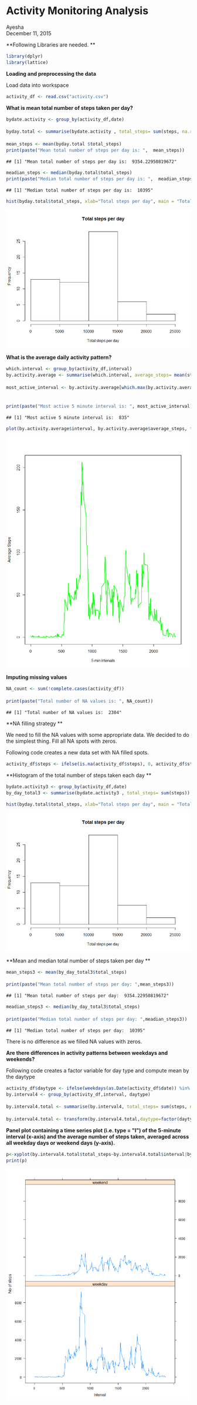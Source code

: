 # Activity Monitoring Analysis
Ayesha  
December 11, 2015  

**Following Libraries are needed. **

```r
library(dplyr)
library(lattice)
```

**Loading and preprocessing the data**

Load data into workspace


```r
activity_df <- read.csv("activity.csv")
```


**What is mean total number of steps taken per day?**


```r
bydate.activity <- group_by(activity_df,date)

byday.total <- summarise(bydate.activity , total_steps= sum(steps, na.rm = TRUE))

mean_steps <- mean(byday.total $total_steps)
print(paste("Mean total number of steps per day is: ",  mean_steps))
```

```
## [1] "Mean total number of steps per day is:  9354.22950819672"
```

```r
meadian_steps <- median(byday.total$total_steps)
print(paste("Median total number of steps per day is: ",  meadian_steps))
```

```
## [1] "Median total number of steps per day is:  10395"
```


```r
hist(byday.total$total_steps, xlab="Total steps per day", main = "Total steps per day")
```

![](figure/TotalStepsPerDayNA-1.png) 


**What is the average daily activity pattern?**


```r
which.interval <- group_by(activity_df,interval)
by.activity.average <- summarise(which.interval, average_steps= mean(steps, na.rm = TRUE))

most_active_interval <- by.activity.average[which.max(by.activity.average$average_steps),]$interval


print(paste("Most active 5 minute interval is: ", most_active_interval))
```

```
## [1] "Most active 5 minute interval is:  835"
```


```r
plot(by.activity.average$interval, by.activity.average$average_steps, type="l", xlab="5 min Intervals", ylab= "Average Steps", col="green" , lwd=2)
```

![](figure/ActivityPattern-1.png) 

**Imputing missing values**


```r
NA_count <- sum(!complete.cases(activity_df))

print(paste("Total number of NA values is: ", NA_count))
```

```
## [1] "Total number of NA values is:  2304"
```

**NA filling strategy **

We need to fill the NA values with some appropriate data. We decided to do the simplest thing. Fill all NA spots with zeros. 

Following code creates a new data set with NA filled spots. 


```r
activity_df$steps <- ifelse(is.na(activity_df$steps), 0, activity_df$steps)
```

**Histogram of the total number of steps taken each day **


```r
bydate.activity3 <- group_by(activity_df,date)
by_day_total3 <- summarise(bydate.activity3 , total_steps= sum(steps))
```


```r
hist(byday.total$total_steps, xlab="Total steps per day", main = "Total steps per day")
```

![](figure/TotalStepsPerDay-1.png) 


**Mean and median total number of steps taken per day **


```r
mean_steps3 <- mean(by_day_total3$total_steps)

print(paste("Mean total number of steps per day: ",mean_steps3))
```

```
## [1] "Mean total number of steps per day:  9354.22950819672"
```

```r
meadian_steps3 <- median(by_day_total3$total_steps)

print(paste("Median total number of steps per day: ",meadian_steps3))
```

```
## [1] "Median total number of steps per day:  10395"
```

There is no difference as we filled NA values with zeros. 

**Are there differences in activity patterns between weekdays and weekends?**

Following code creates a factor variable for day type and compute mean by the daytype


```r
activity_df$daytype <- ifelse(weekdays(as.Date(activity_df$date)) %in% c("Saturday","Sunday"), "weekend","weekday")
by.interval4 <- group_by(activity_df,interval, daytype)

by.interval4.total <- summarise(by.interval4, total_steps= sum(steps, na.rm = TRUE))

by.interval4.total <- transform(by.interval4.total,daytype=factor(daytype))
```

**Panel plot containing a time series plot (i.e. type = "l") of the 5-minute interval (x-axis) and the average number of steps taken, averaged across all weekday days or weekend days (y-axis).**


```r
p<-xyplot(by.interval4.total$total_steps~by.interval4.total$interval|by.interval4.total$daytype,by.interval4.total, layout=c(1,2),type='l',xlab = "Interval",ylab="No of steps")
print(p)
```

![](figure/WeekDayPattern-1.png) 

